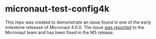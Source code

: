 # micronaut-test-config4k

This repo was created to demonstrate an issue found in one of the early milestone releases of Micronaut 4.0.0.
The issue [was reported](https://github.com/micronaut-projects/micronaut-core/issues/9464) to the Micronaut team and has
been fixed in the M5 release.
